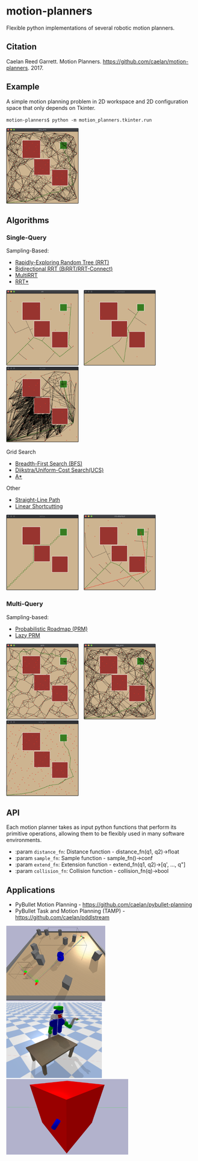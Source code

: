 # motion-planners

Flexible python implementations of several robotic motion planners.

## Citation

Caelan Reed Garrett. Motion Planners. https://github.com/caelan/motion-planners. 2017.

## Example

A simple motion planning problem in 2D workspace and 2D configuration space that only depends on Tkinter.

`motion-planners$ python -m motion_planners.tkinter.run`

<img src="images/eager_prm.png" height="200">

## Algorithms

### Single-Query

Sampling-Based:
* [Rapidly-Exploring Random Tree (RRT)](https://github.com/caelan/motion-planners/blob/master/motion_planners/rrt.py)
* [Bidirectional RRT (BiRRT/RRT-Connect)](https://github.com/caelan/motion-planners/blob/master/motion_planners/rrt_connect.py)
* [MultiRRT](https://github.com/caelan/motion-planners/blob/master/motion_planners/multi_rrt.py)
* [RRT*](https://github.com/caelan/motion-planners/blob/master/motion_planners/rrt_star.py)

<img src="images/rrt.png" height="200">&emsp;<img src="images/birrt.png" height="200">&emsp;<img src="images/rrt*.png" height="200">

Grid Search
* [Breadth-First Search (BFS)](https://github.com/caelan/motion-planners/blob/691100867352db24535f29d1f4065b6da059ade3/motion_planners/discrete.py#L18)
* [Dijkstra/Uniform-Cost Search(UCS)](https://github.com/caelan/motion-planners/blob/691100867352db24535f29d1f4065b6da059ade3/motion_planners/discrete.py#L40)
* [A*](https://github.com/caelan/motion-planners/blob/691100867352db24535f29d1f4065b6da059ade3/motion_planners/discrete.py#L40)

Other
* [Straight-Line Path](https://github.com/caelan/motion-planners/blob/master/motion_planners/meta.py#L7)
* [Linear Shortcutting](https://github.com/caelan/motion-planners/blob/master/motion_planners/smoothing.py)
<!--* Diverse
* Random Restarts-->

<img src="images/lattice.png" height="200">&emsp;<img src="images/rrt+shortcut.png" height="200">

### Multi-Query

Sampling-based:
* [Probabilistic Roadmap (PRM)](https://github.com/caelan/motion-planners/blob/master/motion_planners/prm.py)
* [Lazy PRM](https://github.com/caelan/motion-planners/blob/master/motion_planners/lazy_prm.py)
<!--* Star Roadmap-->

<img src="images/degree_prm.png" height="200">&emsp;<img src="images/eager_prm.png" height="200">&emsp;<img src="images/lazy_prm.png" height="200">

## API

Each motion planner takes as input python functions that perform its primitive operations, allowing them to be flexibly used in many software environments.

* :param `distance_fn`: Distance function - distance_fn(q1, q2)->float
* :param `sample_fn`: Sample function - sample_fn()->conf
* :param `extend_fn`: Extension function - extend_fn(q1, q2)->[q', ..., q"]
* :param `collision_fn`: Collision function - collision_fn(q)->bool

## Applications

* PyBullet Motion Planning - https://github.com/caelan/pybullet-planning
* PyBullet Task and Motion Planning (TAMP) - https://github.com/caelan/pddlstream

<img src="images/turtlebot_motion.png" height="200">&emsp;<img src="images/pr2_motion.png" height="200">&emsp;<img src="images/se3.png" height="200">
